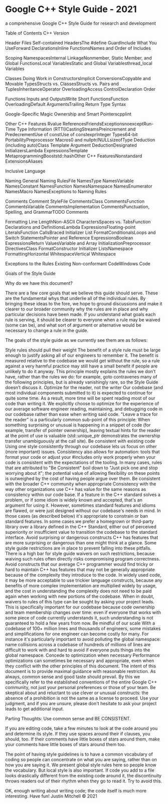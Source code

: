 # Google C++ Style Guide - 2021
a comprehensive Google C++ Style Guide for research and development 

 
Table of Contents
C++ Version

Header Files
Self-contained HeadersThe #define GuardInclude What You UseForward DeclarationsInline FunctionsNames and Order of Includes

Scoping
NamespacesInternal LinkageNonmember, Static Member, and Global FunctionsLocal VariablesStatic and Global Variablesthread_local Variables

Classes
Doing Work in ConstructorsImplicit ConversionsCopyable and Movable TypesStructs vs. ClassesStructs vs. Pairs and TuplesInheritanceOperator OverloadingAccess ControlDeclaration Order

Functions
Inputs and OutputsWrite Short FunctionsFunction OverloadingDefault ArgumentsTrailing Return Type Syntax

Google-Specific Magic
Ownership and Smart Pointerscpplint

Other C++ Features
Rvalue ReferencesFriendsExceptionsnoexceptRun-Time Type Information (RTTI)CastingStreamsPreincrement and PredecrementUse of constUse of constexprInteger Types64-bit PortabilityPreprocessor Macros0 and nullptr/NULLsizeofType Deduction (including auto)Class Template Argument DeductionDesignated InitializersLambda ExpressionsTemplate MetaprogrammingBooststd::hashOther C++ FeaturesNonstandard ExtensionsAliases

Inclusive Language

Naming
General Naming RulesFile NamesType NamesVariable NamesConstant NamesFunction NamesNamespace NamesEnumerator NamesMacro NamesExceptions to Naming Rules

Comments
Comment StyleFile CommentsClass CommentsFunction CommentsVariable CommentsImplementation CommentsPunctuation, Spelling, and GrammarTODO Comments

Formatting
Line LengthNon-ASCII CharactersSpaces vs. TabsFunction Declarations and DefinitionsLambda ExpressionsFloating-point LiteralsFunction CallsBraced Initializer List FormatConditionalsLoops and Switch StatementsPointer and Reference ExpressionsBoolean ExpressionsReturn ValuesVariable and Array InitializationPreprocessor DirectivesClass FormatConstructor Initializer ListsNamespace FormattingHorizontal WhitespaceVertical Whitespace

Exceptions to the Rules
Existing Non-conformant CodeWindows Code

Goals of the Style Guide

Why do we have this document?

There are a few core goals that we believe this guide should serve. These are the fundamental whys that underlie all of the individual rules. By bringing these ideas to the fore, we hope to ground discussions and make it clearer to our broader community why the rules are in place and why particular decisions have been made. If you understand what goals each rule is serving, it should be clearer to everyone when a rule may be waived (some can be), and what sort of argument or alternative would be necessary to change a rule in the guide.

The goals of the style guide as we currently see them are as follows:

Style rules should pull their weight
The benefit of a style rule must be large enough to justify asking all of our engineers to remember it. The benefit is measured relative to the codebase we would get without the rule, so a rule against a very harmful practice may still have a small benefit if people are unlikely to do it anyway. This principle mostly explains the rules we don’t have, rather than the rules we do: for example, goto contravenes many of the following principles, but is already vanishingly rare, so the Style Guide doesn’t discuss it.
Optimize for the reader, not the writer
Our codebase (and most individual components submitted to it) is expected to continue for quite some time. As a result, more time will be spent reading most of our code than writing it. We explicitly choose to optimize for the experience of our average software engineer reading, maintaining, and debugging code in our codebase rather than ease when writing said code. "Leave a trace for the reader" is a particularly common sub-point of this principle: When something surprising or unusual is happening in a snippet of code (for example, transfer of pointer ownership), leaving textual hints for the reader at the point of use is valuable (std::unique_ptr demonstrates the ownership transfer unambiguously at the call site).
Be consistent with existing code
Using one style consistently through our codebase lets us focus on other (more important) issues. Consistency also allows for automation: tools that format your code or adjust your #includes only work properly when your code is consistent with the expectations of the tooling. In many cases, rules that are attributed to "Be Consistent" boil down to "Just pick one and stop worrying about it"; the potential value of allowing flexibility on these points is outweighed by the cost of having people argue over them.
Be consistent with the broader C++ community when appropriate
Consistency with the way other organizations use C++ has value for the same reasons as consistency within our code base. If a feature in the C++ standard solves a problem, or if some idiom is widely known and accepted, that's an argument for using it. However, sometimes standard features and idioms are flawed, or were just designed without our codebase's needs in mind. In those cases (as described below) it's appropriate to constrain or ban standard features. In some cases we prefer a homegrown or third-party library over a library defined in the C++ Standard, either out of perceived superiority or insufficient value to transition the codebase to the standard interface.
Avoid surprising or dangerous constructs
C++ has features that are more surprising or dangerous than one might think at a glance. Some style guide restrictions are in place to prevent falling into these pitfalls. There is a high bar for style guide waivers on such restrictions, because waiving such rules often directly risks compromising program correctness.
Avoid constructs that our average C++ programmer would find tricky or hard to maintain
C++ has features that may not be generally appropriate because of the complexity they introduce to the code. In widely used code, it may be more acceptable to use trickier language constructs, because any benefits of more complex implementation are multiplied widely by usage, and the cost in understanding the complexity does not need to be paid again when working with new portions of the codebase. When in doubt, waivers to rules of this type can be sought by asking your project leads. This is specifically important for our codebase because code ownership and team membership changes over time: even if everyone that works with some piece of code currently understands it, such understanding is not guaranteed to hold a few years from now.
Be mindful of our scale
With a codebase of 100+ million lines and thousands of engineers, some mistakes and simplifications for one engineer can become costly for many. For instance it's particularly important to avoid polluting the global namespace: name collisions across a codebase of hundreds of millions of lines are difficult to work with and hard to avoid if everyone puts things into the global namespace.
Concede to optimization when necessary
Performance optimizations can sometimes be necessary and appropriate, even when they conflict with the other principles of this document.
The intent of this document is to provide maximal guidance with reasonable restriction. As always, common sense and good taste should prevail. By this we specifically refer to the established conventions of the entire Google C++ community, not just your personal preferences or those of your team. Be skeptical about and reluctant to use clever or unusual constructs: the absence of a prohibition is not the same as a license to proceed. Use your judgment, and if you are unsure, please don't hesitate to ask your project leads to get additional input.


Parting Thoughts:
Use common sense and BE CONSISTENT.

If you are editing code, take a few minutes to look at the code around you and determine its style. If they use spaces around their if clauses, you should, too. If their comments have little boxes of stars around them, make your comments have little boxes of stars around them too.

The point of having style guidelines is to have a common vocabulary of coding so people can concentrate on what you are saying, rather than on how you are saying it. We present global style rules here so people know the vocabulary. But local style is also important. If code you add to a file looks drastically different from the existing code around it, the discontinuity throws readers out of their rhythm when they go to read it. Try to avoid this.

OK, enough writing about writing code; the code itself is much more interesting. Have fun! 
 Justin Mitchell ©️ 2021

